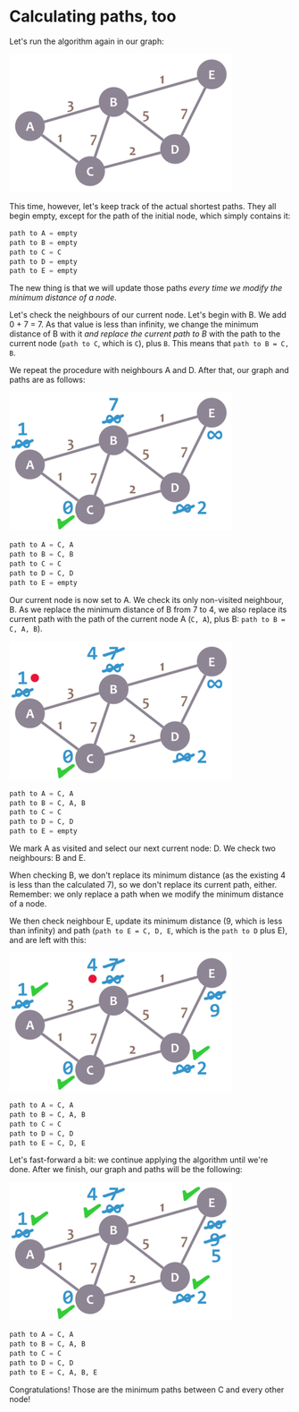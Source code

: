 # Calculating paths,  too

Let's run the algorithm again in our graph:

![Graph example](graph.png "")

 This time, however, let's keep track of the actual shortest paths. They all begin empty, except for the path of the initial node, which simply contains it:

```python
path to A = empty
path to B = empty
path to C = C
path to D = empty
path to E = empty
```

The new thing is that we will update those paths _every time we modify the minimum distance of a node_.

Let's check the neighbours of our current node. Let's begin with B. We add 0 + 7 = 7. As that value is less than infinity, we change the minimum distance of B with it _and replace the current path to B_ with the path to the current node (`path to C`, which is `C`), plus `B`. This means that `path to B = C, B`.

We repeat the procedure with neighbours A and D. After that, our graph and paths are as follows:

![Graph example](graph_cok.png "")

```python
path to A = C, A
path to B = C, B
path to C = C
path to D = C, D
path to E = empty
```

Our current node is now set to A. We check its only non-visited neighbour, B. As we replace the minimum distance of B from 7 to 4, we also replace its current path with the path of the current node A (`C, A`), plus B: `path to B = C, A, B`).


![Graph example](graph_a1.png "")

```python
path to A = C, A
path to B = C, A, B
path to C = C
path to D = C, D
path to E = empty
```

We mark A as visited and select our next current node: D. We check two neighbours: B and E.

When checking B, we don't replace its minimum distance (as the existing 4 is less than the calculated 7), so we don't replace its current path, either. Remember: we only replace a path when we modify the minimum distance of a node.

We then check neighbour E, update its minimum distance (9, which is less than infinity) and path (`path to E = C, D, E`, which is the `path to D` plus E), and are left with this:

![Graph example](graph_b.png "")

```python
path to A = C, A
path to B = C, A, B
path to C = C
path to D = C, D
path to E = C, D, E
```

Let's fast-forward a bit: we continue applying the algorithm until we're done. After we finish, our graph and paths will be the following:

![Graph example](graph_final.png "")

```python
path to A = C, A
path to B = C, A, B
path to C = C
path to D = C, D
path to E = C, A, B, E
```

Congratulations! Those are the minimum paths between C and every other node!